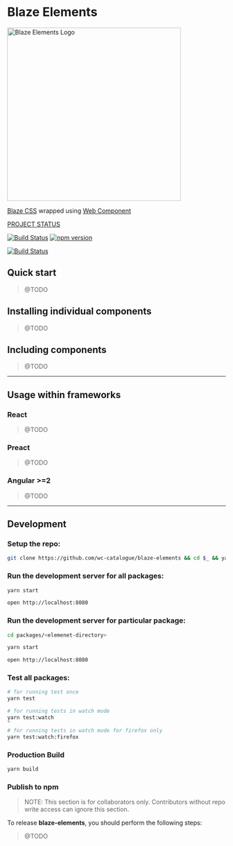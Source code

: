 # Blaze Elements

<img alt="Blaze Elements Logo" src="https://wc-catalogue.github.io/blaze-elements/blaze-elements-logo.svg" width="400">

[Blaze CSS](http://blazecss.com/) wrapped using [Web Component](http://webcomponents.org/)

[PROJECT STATUS](https://github.com/wc-catalogue/blaze-elements/milestones)

[![Build Status](https://travis-ci.org/wc-catalogue/blaze-elements.svg?branch=master)](https://travis-ci.org/wc-catalogue/blaze-elements)
[![npm version](https://badge.fury.io/js/blaze-elements.svg)](https://badge.fury.io/js/blaze-elements)

[![Build Status](https://saucelabs.com/browser-matrix/elmariofredo.svg)](https://saucelabs.com/beta/builds/de2a9d3d2222445290dd8e29ba80de84)


## Quick start

> @TODO

## Installing individual components

> @TODO

## Including components

> @TODO

---

## Usage within frameworks

### React

> @TODO

### Preact

> @TODO

### Angular >=2

> @TODO

---

## Development

### Setup the repo:

```bash
git clone https://github.com/wc-catalogue/blaze-elements && cd $_ && yarn
```

### Run the development server for all packages:

```bash
yarn start

open http://localhost:8080
```

### Run the development server for particular package:

```bash
cd packages/<elemenet-directory>

yarn start

open http://localhost:8080
```

### Test all packages:

```bash
# for running test once
yarn test

# for running tests in watch mode
yarn test:watch
˝
# for running tests in watch mode for firefox only
yarn test:watch:firefox
```

### Production Build
```bash
yarn build
```

### Publish to npm

> NOTE: This section is for collaborators only. Contributors without repo write access can ignore this section.

To release **blaze-elements**, you should perform the following steps:

> @TODO
